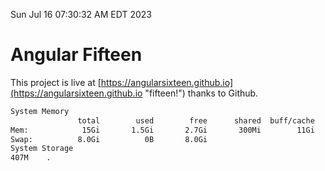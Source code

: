 Sun Jul 16 07:30:32 AM EDT 2023

# Angular Fifteen


This project is live at [https://angularsixteen.github.io](https://angularsixteen.github.io "fifteen!") thanks to Github.

```bash
System Memory
               total        used        free      shared  buff/cache   available
Mem:            15Gi       1.5Gi       2.7Gi       300Mi        11Gi        13Gi
Swap:          8.0Gi          0B       8.0Gi
System Storage
407M	.
```

